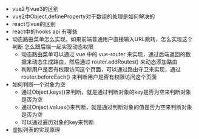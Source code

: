 - vue2与vue3的区别
- vue2中Object.defineProperty对于数组的处理是如何解决的
- react与vue的区别
- react中的hooks api 有哪些
- 动态路由菜单怎么实现，如果前端普通用户直接输入URL跳转，怎么实现这个判断
怎么跟后端一起实现动态权限
  - 动态路由菜单可以通过 vue 中的 vue-router 来实现，通过后端返回的数据来动态生成路由，然后通过 router.addRoutes() 来动态添加路由
  - 判断用户是否有权限访问这个页面，可以通过路由守卫来实现，通过 router.beforeEach() 来判断用户是否有权限访问这个页面
- 如何判断一个对象为空
  - 通过Object.keys()来判断，就是通过判断对象的key是否为空来判断对象是否为空
  - 通过Onject.values()来判断，就是通过判断对象的值是否为空来判断对象是否为空
  - 可以通过遍历对象的key来判断
- 虚拟列表的实现原理